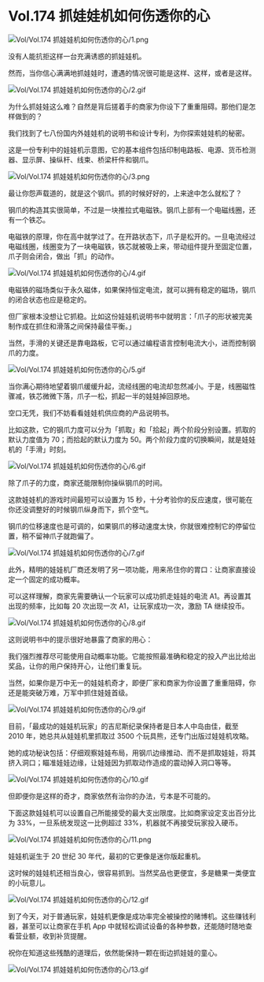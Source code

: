 # Vol.174 抓娃娃机如何伤透你的心

![Vol/Vol.174 抓娃娃机如何伤透你的心/1.png](https://cdn.jsdelivr.net/gh/qiaoshouzi/static/image/Vol/Vol.174%20抓娃娃机如何伤透你的心/1.png)

没有人能抗拒这样一台充满诱惑的抓娃娃机。

然而，当你信心满满地抓娃娃时，遭遇的情况很可能是这样、这样，或者是这样。

![Vol/Vol.174 抓娃娃机如何伤透你的心/2.gif](https://cdn.jsdelivr.net/gh/qiaoshouzi/static/image/Vol/Vol.174%20抓娃娃机如何伤透你的心/2.gif)

为什么抓娃娃这么难？自然是背后搓着手的商家为你设下了重重阻碍。那他们是怎样做到的？

我们找到了七八份国内外娃娃机的说明书和设计专利，为你探索娃娃机的秘密。

这是一份专利中的娃娃机示意图，它的基本组件包括印制电路板、电源、货币检测器、显示屏、操纵杆、线束、桥梁杆件和钢爪。

![Vol/Vol.174 抓娃娃机如何伤透你的心/3.png](https://cdn.jsdelivr.net/gh/qiaoshouzi/static/image/Vol/Vol.174%20抓娃娃机如何伤透你的心/3.png)

最让你怨声载道的，就是这个钢爪。抓的时候好好的，上来途中怎么就松了？

钢爪的构造其实很简单，不过是一块推拉式电磁铁。钢爪上部有一个电磁线圈，还有一个铁芯。

电磁铁的原理，你在高中就学过了。在开路状态下，爪子是松开的。一旦电流经过电磁线圈，线圈变为了一块电磁铁，铁芯就被吸上来，带动组件提升至固定位置，爪子则会闭合，做出「抓」的动作。

![Vol/Vol.174 抓娃娃机如何伤透你的心/4.gif](https://cdn.jsdelivr.net/gh/qiaoshouzi/static/image/Vol/Vol.174%20抓娃娃机如何伤透你的心/4.gif)

电磁铁的磁场类似于永久磁体，如果保持恒定电流，就可以拥有稳定的磁场，钢爪的闭合状态也应是稳定的。

但厂家根本没想让它抓稳。比如这份娃娃机说明书中就明言：「爪子的形状被完美制作成在抓住和滑落之间保持最佳平衡。」

当然，手滑的关键还是靠电路板，它可以通过编程语言控制电流大小，进而控制钢爪的力度。

![Vol/Vol.174 抓娃娃机如何伤透你的心/5.gif](https://cdn.jsdelivr.net/gh/qiaoshouzi/static/image/Vol/Vol.174%20抓娃娃机如何伤透你的心/5.gif)

当你满心期待地望着钢爪缓缓升起，流经线圈的电流却忽然减小。于是，线圈磁性骤减，铁芯微微下落，爪子一松，抓起一半的娃娃掉回原地。

空口无凭，我们不妨看看娃娃机供应商的产品说明书。

比如这款，它的钢爪力度可以分为「抓取」和「拾起」两个阶段分别设置。抓取的默认力度值为 70；而拾起的默认力度为 50。两个阶段力度的切换瞬间，就是娃娃机的「手滑」时刻。

![Vol/Vol.174 抓娃娃机如何伤透你的心/6.gif](https://cdn.jsdelivr.net/gh/qiaoshouzi/static/image/Vol/Vol.174%20抓娃娃机如何伤透你的心/6.gif)

除了爪子的力度，商家还能限制你操纵钢爪的时间。

这款娃娃机的游戏时间最短可以设置为 15 秒，十分考验你的反应速度，很可能在你还没调整好的时候钢爪纵身而下，抓个空气。

钢爪的位移速度也是可调的，如果钢爪的移动速度太快，你就很难控制它的停留位置，稍不留神爪子就跑偏了。

![Vol/Vol.174 抓娃娃机如何伤透你的心/7.gif](https://cdn.jsdelivr.net/gh/qiaoshouzi/static/image/Vol/Vol.174%20抓娃娃机如何伤透你的心/7.gif)

此外，精明的娃娃机厂商还发明了另一项功能，用来吊住你的胃口：让商家直接设定一个固定的成功概率。

可以这样理解，商家先需要确认一个玩家可以成功抓走娃娃的电流 A1。再设置其出现的频率，比如每 20 次出现一次 A1，让玩家成功一次，激励 TA 继续投币。

![Vol/Vol.174 抓娃娃机如何伤透你的心/8.gif](https://cdn.jsdelivr.net/gh/qiaoshouzi/static/image/Vol/Vol.174%20抓娃娃机如何伤透你的心/8.gif)

这则说明书中的提示很好地暴露了商家的用心：

我们强烈推荐尽可能使用自动概率功能。它能按照最准确和稳定的投入产出比给出奖品，让你的用户保持开心，让他们重复玩。

当然，如果你是万中无一的娃娃机奇才，即便厂家和商家为你设置了重重阻碍，你还是能突破万难，万军中抓住娃娃首级。

![Vol/Vol.174 抓娃娃机如何伤透你的心/9.gif](https://cdn.jsdelivr.net/gh/qiaoshouzi/static/image/Vol/Vol.174%20抓娃娃机如何伤透你的心/9.gif)

目前，「最成功的娃娃机玩家」的吉尼斯纪录保持者是日本人中岛由佳，截至 2010 年，她总共从娃娃机里抓取过 3500 个玩具熊，还专门出版过娃娃机攻略。

她的成功秘诀包括：仔细观察娃娃布局，用钢爪边缘推动、而不是抓取娃娃，将其挤入洞口；瞄准娃娃边缘，让娃娃因为抓取动作造成的震动掉入洞口等等。

![Vol/Vol.174 抓娃娃机如何伤透你的心/10.gif](https://cdn.jsdelivr.net/gh/qiaoshouzi/static/image/Vol/Vol.174%20抓娃娃机如何伤透你的心/10.gif)

但即便你是这样的奇才，商家依然有治你的办法，亏本是不可能的。

下面这款娃娃机可以设置自己所能接受的最大支出限度。比如商家设定支出百分比为 33%，一旦系统发现这一比例超过 33%，机器就不再接受玩家投入硬币。

![Vol/Vol.174 抓娃娃机如何伤透你的心/11.png](https://cdn.jsdelivr.net/gh/qiaoshouzi/static/image/Vol/Vol.174%20抓娃娃机如何伤透你的心/11.png)

娃娃机诞生于 20 世纪 30 年代，最初的它更像是迷你版起重机。

这时候的娃娃机还相当良心，很容易抓到。当然奖品也更便宜，多是糖果一类便宜的小玩意儿。

![Vol/Vol.174 抓娃娃机如何伤透你的心/12.gif](https://cdn.jsdelivr.net/gh/qiaoshouzi/static/image/Vol/Vol.174%20抓娃娃机如何伤透你的心/12.gif)

到了今天，对于普通玩家，娃娃机更像是成功率完全被操控的赌博机。这些赚钱利器，甚至可以让商家在手机 App 中就轻松调试设备的各种参数，还能随时随地查看营业额，收到补货提醒。

祝你在知道这些残酷的道理后，依然能保持一颗在街边抓娃娃的童心。

![Vol/Vol.174 抓娃娃机如何伤透你的心/13.gif](https://cdn.jsdelivr.net/gh/qiaoshouzi/static/image/Vol/Vol.174%20抓娃娃机如何伤透你的心/13.gif)
